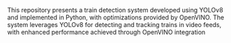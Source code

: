 This repository presents a train detection system developed using YOLOv8 and implemented in Python, with optimizations provided by OpenVINO. The system leverages YOLOv8 for detecting and tracking trains in video feeds, with enhanced performance achieved through OpenVINO integration
